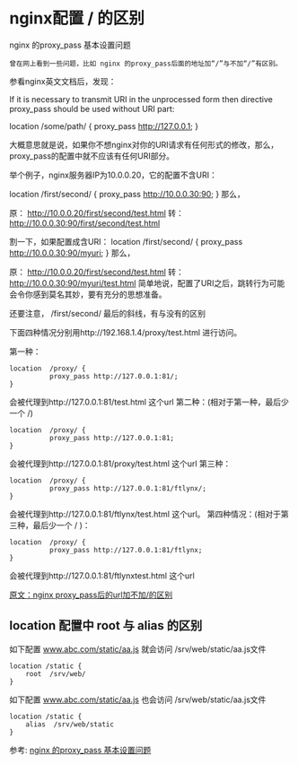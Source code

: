 # nginx配置 / 的区别

nginx 的proxy_pass 基本设置问题

    曾在网上看到一些问题，比如 nginx 的proxy_pass后面的地址加“/”与不加“/”有区别。

   参看nginx英文文档后，发现：

If it is necessary to transmit URI in the unprocessed form then directive proxy_pass should be used without URI part:

location  /some/path/ {
  proxy_pass   http://127.0.0.1;
}

大概意思就是说，如果你不想nginx对你的URI请求有任何形式的修改，那么，proxy_pass的配置中就不应该有任何URI部分。

举个例子，nginx服务器IP为10.0.0.20，它的配置不含URI：

location /first/second/ {
        proxy_pass http://10.0.0.30:90;
}
那么，

原：     http://10.0.0.20/first/second/test.html
转：http://10.0.0.30:90/first/second/test.html


 割一下，如果配置成含URI：
location /first/second/ {
proxy_pass http://10.0.0.30:90/myuri;
}
那么，

原： http://10.0.0.20/first/second/test.html
转：http://10.0.0.30:90/myuri/test.html
简单地说，配置了URI之后，跳转行为可能会令你感到莫名其妙，要有充分的思想准备。


还要注意， /first/second/ 最后的斜线，有与没有的区别

下面四种情况分别用http://192.168.1.4/proxy/test.html 进行访问。

第一种：

    location  /proxy/ {
              proxy_pass http://127.0.0.1:81/;
    }
会被代理到http://127.0.0.1:81/test.html 这个url
第二种：(相对于第一种，最后少一个 /)

    location  /proxy/ {
              proxy_pass http://127.0.0.1:81;
    }
会被代理到http://127.0.0.1:81/proxy/test.html 这个url
第三种：

    location  /proxy/ {
              proxy_pass http://127.0.0.1:81/ftlynx/;
    }

会被代理到http://127.0.0.1:81/ftlynx/test.html 这个url。
第四种情况：(相对于第三种，最后少一个 / )：

    location  /proxy/ {
              proxy_pass http://127.0.0.1:81/ftlynx;
    }

会被代理到http://127.0.0.1:81/ftlynxtest.html 这个url

[原文：nginx proxy_pass后的url加不加/的区别][2]

## location 配置中 root 与 alias 的区别

如下配置  www.abc.com/static/aa.js 就会访问 /srv/web/static/aa.js文件

	location /static {
		root  /srv/web/
	}
如下配置  www.abc.com/static/aa.js 也会访问 /srv/web/static/aa.js文件

	location /static {
		alias  /srv/web/static
	}


参考:
[nginx 的proxy_pass 基本设置问题][1]  

[1]: http://hi.baidu.com/dudangyimian/item/14586c34c2af89f3e7bb7a8e
[2]: http://ftlynx.blog.51cto.com/2833447/839607
